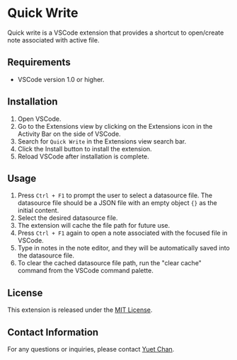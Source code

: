 # Quick Write

Quick write is a VSCode extension that provides a shortcut to open/create note associated with active file.

## Requirements

- VSCode version 1.0 or higher.

## Installation

1. Open VSCode.
2. Go to the Extensions view by clicking on the Extensions icon in the Activity Bar on the side of VSCode.
3. Search for `Quick Write` in the Extensions view search bar.
4. Click the Install button to install the extension.
5. Reload VSCode after installation is complete.

## Usage

1. Press `Ctrl + F1` to prompt the user to select a datasource file. The datasource file should be a JSON file with an empty object `{}` as the initial content.
2. Select the desired datasource file.
3. The extension will cache the file path for future use.
4. Press `Ctrl + F1` again to open a note associated with the focused file in VSCode.
5. Type in notes in the note editor, and they will be automatically saved into the datasource file.
6. To clear the cached datasource file path, run the "clear cache" command from the VSCode command palette.

## License

This extension is released under the [MIT License](LICENSE).

## Contact Information

For any questions or inquiries, please contact [Yuet Chan](yuetcheukchan@gmail.com).